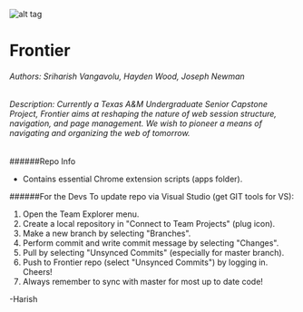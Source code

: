 

![alt tag](https://github.com/FrontierProject/Frontier/blob/master/Frontier/Frontier/app/img/frontier_icon_128.png)
# Frontier
######  Authors: Sriharish Vangavolu, Hayden Wood, Joseph Newman
######  Description: Currently a Texas A&M Undergraduate Senior Capstone Project, Frontier aims at reshaping the nature of web session structure, navigation, and page management. We wish to pioneer a means of navigating and organizing the web of tomorrow.



######Repo Info
  - Contains essential Chrome extension scripts (apps folder).

######For the Devs
To update repo via Visual Studio (get GIT tools for VS):

1. Open the Team Explorer menu.
2. Create a local repository in "Connect to Team Projects" (plug icon).
3. Make a new branch by selecting "Branches".
4. Perform commit and write commit message by selecting "Changes".
5. Pull by selecting "Unsynced Commits" (especially for master branch).
6. Push to Frontier repo (select "Unsynced Commits") by logging in. Cheers!
7. Always remember to sync with master for most up to date code!

-Harish
